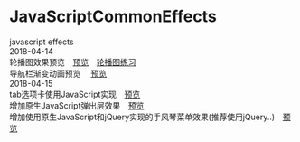# JavaScriptCommonEffects
javascript effects    
2018-04-14<br />
轮播图效果预览&emsp;<a href = "http://htmlpreview.github.io/?https://github.com/1393925530/JavaScriptCommonEffects/blob/master/5%E8%BD%AE%E6%92%AD%E5%9B%BE/index.html">预览</a>&emsp;<a href = "https://codepen.io/ZhouZhiChen/pen/EEBgXE">轮播图练习</a><br />导航栏渐变动画预览 &emsp;<a href = "http://htmlpreview.github.io/?https://github.com/1393925530/JavaScriptCommonEffects/blob/master/6%E5%AF%BC%E8%88%AA%E6%A0%8F%E5%8A%A8%E7%94%BB/index.html">预览</a><br /> 2018-04-15<br />
tab选项卡使用JavaScript实现&emsp;<a href = "http://htmlpreview.github.io/?https://github.com/1393925530/JavaScriptCommonEffects/blob/master/7tab%E9%80%89%E9%A1%B9%E5%8D%A1/index.html">预览</a><br />
增加原生JavaScript弹出层效果&emsp;<a href = "http://htmlpreview.github.io/?https://github.com/1393925530/JavaScriptCommonEffects/blob/master/8%E5%BC%B9%E5%87%BA%E5%B1%82/index.html">预览</a><br />
增加使用原生JavaScript和jQuery实现的手风琴菜单效果(推荐使用jQuery..)&emsp;<a href = "http://htmlpreview.github.io/?https://github.com/1393925530/JavaScriptCommonEffects/blob/master/9%E6%89%8B%E9%A3%8E%E7%90%B4%E8%8F%9C%E5%8D%95/jquery.html">预览</a>
